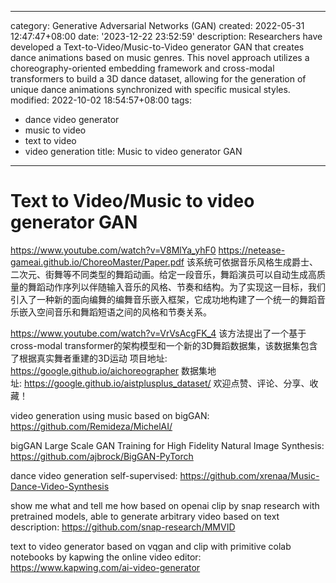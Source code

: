 ------
category: Generative Adversarial Networks (GAN)
created: 2022-05-31 12:47:47+08:00
date: '2023-12-22 23:52:59'
description: Researchers have developed a Text-to-Video/Music-to-Video generator GAN
  that creates dance animations based on music genres. This novel approach utilizes
  a choreography-oriented embedding framework and cross-modal transformers to build
  a 3D dance dataset, allowing for the generation of unique dance animations synchronized
  with specific musical styles.
modified: 2022-10-02 18:54:57+08:00
tags:
- dance video generator
- music to video
- text to video
- video generation
title: Music to video generator GAN
------

# Text to Video/Music to video generator GAN

https://www.youtube.com/watch?v=V8MlYa_yhF0
https://netease-gameai.github.io/ChoreoMaster/Paper.pdf
该系统可依据音乐风格生成爵士、二次元、街舞等不同类型的舞蹈动画。给定一段音乐，舞蹈演员可以自动生成高质量的舞蹈动作序列以伴随输入音乐的风格、节奏和结构。为了实现这一目标，我们引入了一种新的面向编舞的编舞音乐嵌入框架，它成功地构建了一个统一的舞蹈音乐嵌入空间音乐和舞蹈短语之间的风格和节奏关系。

https://www.youtube.com/watch?v=VrVsAcgFK_4
该方法提出了一个基于cross-modal transformer的架构模型和一个新的3D舞蹈数据集，该数据集包含了根据真实舞者重建的3D运动
项目地址: https://google.github.io/aichoreographer
数据集地址: https://google.github.io/aistplusplus_dataset/
欢迎点赞、评论、分享、收藏！

video generation using music based on bigGAN:
https://github.com/Remideza/MichelAI/

bigGAN Large Scale GAN Training for High Fidelity Natural Image Synthesis:
https://github.com/ajbrock/BigGAN-PyTorch

dance video generation self-supervised:
https://github.com/xrenaa/Music-Dance-Video-Synthesis

show me what and tell me how based on openai clip by snap research with pretrained models, able to generate arbitrary video based on text description:
https://github.com/snap-research/MMVID

text to video generator based on vqgan and clip with primitive colab notebooks by kapwing the online video editor:
https://www.kapwing.com/ai-video-generator
